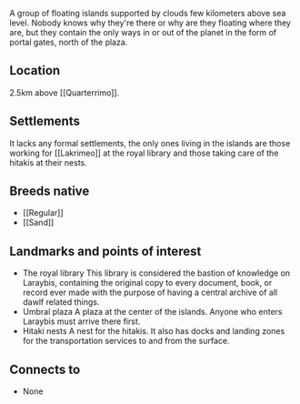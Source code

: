 A group of floating islands supported by clouds few kilometers above sea level. Nobody knows why they're there or why are they floating where they are, but they contain the only ways in or out of the planet in the form of portal gates, north of the plaza.
## Location
2.5km above [[Quarterrimo]].
## Settlements
It lacks any formal settlements, the only ones living in the islands are those working for [[Lakrimeo]] at the royal library and those taking care of the hitakis at their nests.
## Breeds native
- [[Regular]]
- [[Sand]]
## Landmarks and points of interest
- The royal library
	This library is considered the bastion of knowledge on Laraybis, containing the original copy to every document, book, or record ever made with the purpose of having a central archive of all dawlf related things.
- Umbral plaza
	A plaza at the center of the islands. Anyone who enters Laraybis must arrive there first.
- Hitaki nests
	A nest for the hitakis. It also has docks and landing zones for the transportation services to and from the surface.
## Connects to
- None